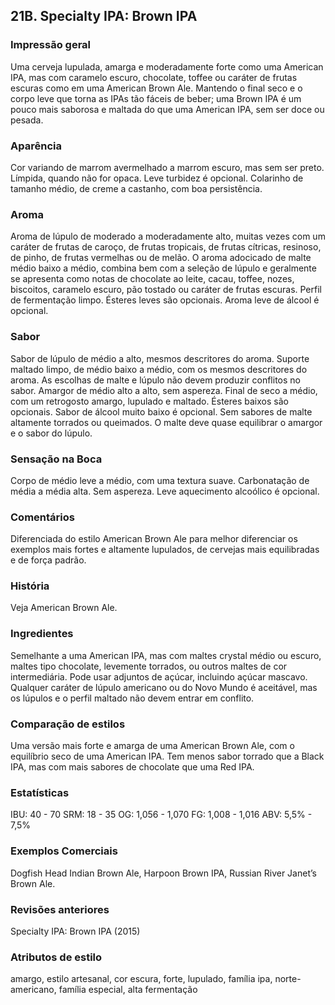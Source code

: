 ## 21B. Specialty IPA: Brown IPA

### Impressão geral

Uma cerveja lupulada, amarga e moderadamente forte como uma American IPA, mas com caramelo escuro, chocolate, toffee ou caráter de frutas escuras como em uma American Brown Ale. Mantendo o final seco e o corpo leve que torna as IPAs tão fáceis de beber; uma Brown IPA é um pouco mais saborosa e maltada do que uma American IPA, sem ser doce ou pesada.

### Aparência

Cor variando de marrom avermelhado a marrom escuro, mas sem ser preto. Límpida, quando não for opaca. Leve turbidez é opcional. Colarinho de tamanho médio, de creme a castanho, com boa persistência.

### Aroma

Aroma de lúpulo de moderado a moderadamente alto, muitas vezes com um caráter de frutas de caroço, de frutas tropicais, de frutas cítricas, resinoso, de pinho, de frutas vermelhas ou de melão. O aroma adocicado de malte médio baixo a médio, combina bem com a seleção de lúpulo e geralmente se apresenta como notas de chocolate ao leite, cacau, toffee, nozes, biscoitos, caramelo escuro, pão tostado ou caráter de frutas escuras. Perfil de fermentação limpo. Ésteres leves são opcionais. Aroma leve de álcool é opcional.

### Sabor

Sabor de lúpulo de médio a alto, mesmos descritores do aroma. Suporte maltado limpo, de médio baixo a médio, com os mesmos descritores do aroma. As escolhas de malte e lúpulo não devem produzir conflitos no sabor. Amargor de médio alto a alto, sem aspereza. Final de seco a médio, com um retrogosto amargo, lupulado e maltado. Ésteres baixos são opcionais. Sabor de álcool muito baixo é opcional. Sem sabores de malte altamente torrados ou queimados. O malte deve quase equilibrar o amargor e o sabor do lúpulo.

### Sensação na Boca

Corpo de médio leve a médio, com uma textura suave. Carbonatação de média a média alta. Sem aspereza. Leve aquecimento alcoólico é opcional.

### Comentários

Diferenciada do estilo American Brown Ale para melhor diferenciar os exemplos mais fortes e altamente lupulados, de cervejas mais equilibradas e de força padrão.

### História

Veja American Brown Ale.

### Ingredientes

Semelhante a uma American IPA, mas com maltes crystal médio ou escuro, maltes tipo chocolate, levemente torrados, ou outros maltes de cor intermediária. Pode usar adjuntos de açúcar, incluindo açúcar mascavo. Qualquer caráter de lúpulo americano ou do Novo Mundo é aceitável, mas os lúpulos e o perfil maltado não devem entrar em conflito.

### Comparação de estilos

Uma versão mais forte e amarga de uma American Brown Ale, com o equilíbrio seco de uma American IPA. Tem menos sabor torrado que a Black IPA, mas com mais sabores de chocolate que uma Red IPA.

### Estatísticas

IBU: 40 - 70
SRM: 18 - 35
OG: 1,056 - 1,070
FG: 1,008 - 1,016
ABV: 5,5% - 7,5%

### Exemplos Comerciais

Dogfish Head Indian Brown Ale, Harpoon Brown IPA, Russian River Janet’s Brown Ale.

### Revisões anteriores

Specialty IPA: Brown IPA (2015)

### Atributos de estilo

amargo, estilo artesanal, cor escura, forte, lupulado, família ipa, norte-americano, família especial, alta fermentação
